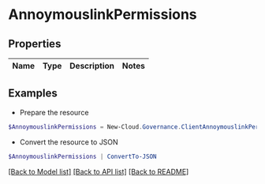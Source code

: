 # AnnoymouslinkPermissions
## Properties

Name | Type | Description | Notes
------------ | ------------- | ------------- | -------------

## Examples

- Prepare the resource
```powershell
$AnnoymouslinkPermissions = New-Cloud.Governance.ClientAnnoymouslinkPermissions 
```

- Convert the resource to JSON
```powershell
$AnnoymouslinkPermissions | ConvertTo-JSON
```

[[Back to Model list]](../README.md#documentation-for-models) [[Back to API list]](../README.md#documentation-for-api-endpoints) [[Back to README]](../README.md)

